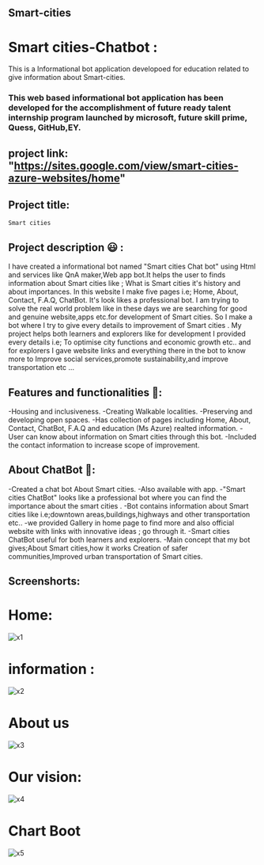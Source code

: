 ## Smart-cities
# Smart cities-Chatbot :
This is a Informational bot application developoed for education related to give information about Smart-cities.

### This web based informational bot application has been developed for the accomplishment of future ready talent internship program launched by microsoft, future skill prime, Quess, GitHub,EY.
## project link: "https://sites.google.com/view/smart-cities-azure-websites/home"
## Project title:
    Smart cities
   
## Project description 😃 :
I have created a informational bot named "Smart cities Chat bot" using Html and services like QnA maker,Web app bot.It helps the user to finds information about Smart cities like ; What is Smart cities it's history and about importances. In this website I make five pages i.e; Home, About, Contact, F.A.Q, ChatBot. It's look likes a professional bot. I am trying to solve the real world problem like in these days we are searching for good and genuine website,apps etc.for development of Smart cities. So I make a bot where I try to give every details to improvement of Smart cities . My project helps both learners and explorers like for development I provided every details i.e; To optimise city functions and economic growth etc.. and for explorers I gave website links and everything there in the bot to know more to Improve social services,promote sustainability,and improve transportation etc ...

## Features and functionalities 🧐:
-Housing and inclusiveness.
-Creating Walkable localities.
-Preserving and developing open spaces.
-Has collection of pages including Home, About, Contact, ChatBot, F.A.Q and education (Ms Azure) realted information.
-User can know about information on Smart cities through this bot.
-Included the contact information to increase scope of improvement.

## About ChatBot 💬:
-Created a chat bot About Smart cities.
-Also available with app.
-"Smart cities ChatBot" looks like a professional bot where you can find the importance about the smart cities .
-Bot contains information about Smart cities like i.e;downtown areas,buildings,highways and other transportation etc..
-we provided Gallery in home page to find more and also official website with links with innovative ideas ; go through it.
-Smart cities ChatBot useful for both learners and explorers.
-Main concept that my bot gives;About Smart cities,how it works Creation of safer communities,Improved urban transportation of Smart cities.

## Screenshorts:
# Home:
![x1](https://user-images.githubusercontent.com/113504353/192920891-dca1b01b-e8d3-495c-9da9-e72e7ae3cf4c.png)
# information :
![x2](https://user-images.githubusercontent.com/113504353/192920991-1873688d-30cb-49a7-b584-b76010ce79ca.png)
# About us
![x3](https://user-images.githubusercontent.com/113504353/192921059-7f76ef46-543c-4c01-8b9b-d588a82f84ce.png)
# Our vision:
![x4](https://user-images.githubusercontent.com/113504353/192921127-0074cac7-5ab2-4be0-87e2-e8c4f1a654f7.png)
 # Chart Boot
 ![x5](https://user-images.githubusercontent.com/113504353/192921284-8e9d1ced-cc7e-4e01-8e1d-bd0d9fb7a42b.png)








